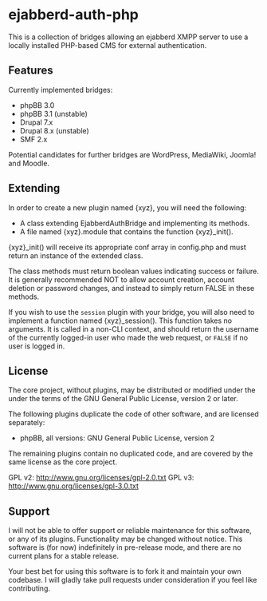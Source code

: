 ejabberd-auth-php
=================

This is a collection of bridges allowing an ejabberd XMPP server to use a locally installed PHP-based CMS for external authentication.

Features
--------

Currently implemented bridges:

* phpBB 3.0
* phpBB 3.1 (unstable)
* Drupal 7.x
* Drupal 8.x (unstable)
* SMF 2.x

Potential candidates for further bridges are WordPress, MediaWiki, Joomla! and Moodle.

Extending
---------

In order to create a new plugin named {xyz}, you will need the following:

* A class extending EjabberdAuthBridge and implementing its methods.
* A file named {xyz}.module that contains the function {xyz}_init().

{xyz}_init() will receive its appropriate conf array in config.php and must
return an instance of the extended class.

The class methods must return boolean values indicating success or failure.
It is generally recommended NOT to allow account creation, account deletion or
password changes, and instead to simply return FALSE in these methods.

If you wish to use the `session` plugin with your bridge, you will also need to
implement a function named {xyz}_session(). This function takes no arguments.
It is called in a non-CLI context, and should return the username of the
currently logged-in user who made the web request, or `FALSE` if no user
is logged in.

License
-------

The core project, without plugins, may be distributed or modified under the 
under the terms of the GNU General Public License, version 2 or later.

The following plugins duplicate the code of other software, and are licensed
separately:

* phpBB, all versions: GNU General Public License, version 2

The remaining plugins contain no duplicated code, and are covered by the same 
license as the core project.

GPL v2: http://www.gnu.org/licenses/gpl-2.0.txt
GPL v3: http://www.gnu.org/licenses/gpl-3.0.txt

Support
-------

I will not be able to offer support or reliable maintenance for this software,
or any of its plugins. Functionality may be changed without notice. This software
is (for now) indefinitely in pre-release mode, and there are no current plans
for a stable release.

Your best bet for using this software is to fork it and maintain your own
codebase. I will gladly take pull requests under consideration if you feel like
contributing.
